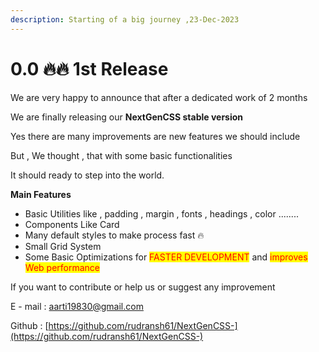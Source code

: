 ```yaml
---
description: Starting of a big journey ,23-Dec-2023
---
```


# 0.0 🔥🔥 1st Release

We are very happy to announce that after a dedicated work of 2 months

We are finally releasing our **NextGenCSS stable version**

Yes there are many improvements are new features we should include

But , We thought , that with some basic functionalities&#x20;

It should ready to step into the world.

**Main Features**  &#x20;



* Basic Utilities like , padding , margin , fonts , headings , color ........
* Components Like Card
* Many default styles to make process fast 🔥
* Small Grid System
* Some Basic Optimizations for <mark style="color:red;">FASTER DEVELOPMENT</mark> and <mark style="color:red;">improves Web performance</mark>



If you want to contribute or help us or suggest any improvement&#x20;

E - mail : aarti19830@gmail.com

Github : [https://github.com/rudransh61/NextGenCSS-](https://github.com/rudransh61/NextGenCSS-)

